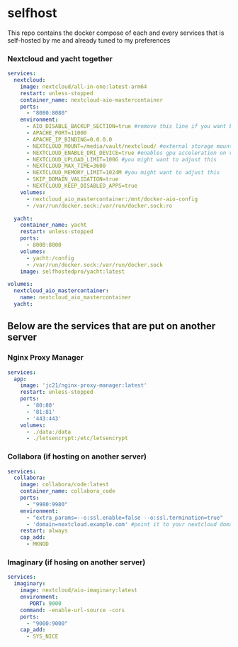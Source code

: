# selfhost

This repo contains the docker compose of each and every services that is self-hosted by me and already tuned to my preferences

### Nextcloud and yacht together

```yaml
services:
  nextcloud:
    image: nextcloud/all-in-one:latest-arm64
    restart: unless-stopped
    container_name: nextcloud-aio-mastercontainer
    ports:
      - "8080:8080"
    environment:
      - AIO_DISABLE_BACKUP_SECTION=true #remove this line if you want backup
      - APACHE_PORT=11000
      - APACHE_IP_BINDING=0.0.0.0
      - NEXTCLOUD_MOUNT=/media/vault/nextcloud/ #external storage mounted location
      - NEXTCLOUD_ENABLE_DRI_DEVICE=true #enables gpu acceleration on videos stored in nextcloud
      - NEXTCLOUD_UPLOAD_LIMIT=100G #you might want to adjust this
      - NEXTCLOUD_MAX_TIME=3600
      - NEXTCLOUD_MEMORY_LIMIT=1024M #you might want to adjust this
      - SKIP_DOMAIN_VALIDATION=true
      - NEXTCLOUD_KEEP_DISABLED_APPS=true
    volumes:
      - nextcloud_aio_mastercontainer:/mnt/docker-aio-config
      - /var/run/docker.sock:/var/run/docker.sock:ro

  yacht:
    container_name: yacht
    restart: unless-stopped
    ports:
      - 8000:8000
    volumes:
      - yacht:/config
      - /var/run/docker.sock:/var/run/docker.sock
    image: selfhostedpro/yacht:latest

volumes:
  nextcloud_aio_mastercontainer:
    name: nextcloud_aio_mastercontainer
  yacht:
```

## Below are the services that are put on another server

### Nginx Proxy Manager

```yaml
services:
  app:
    image: 'jc21/nginx-proxy-manager:latest'
    restart: unless-stopped
    ports:
      - '80:80'
      - '81:81'
      - '443:443'
    volumes:
      - ./data:/data
      - ./letsencrypt:/etc/letsencrypt
```

### Collabora (if hosting on another server)

```yaml
services:
  collabora:
    image: collabora/code:latest
    container_name: collabora_code
    ports:
      - "9980:9980"
    environment:
      - "extra_params=--o:ssl.enable=false --o:ssl.termination=true"
      - 'domain=nextcloud.example.com' #point it to your nextcloud domain
    restart: always
    cap_add:
      - MKNOD
```

### Imaginary (if hosing on another server)

```yaml
services:
  imaginary:
    image: nextcloud/aio-imaginary:latest
    environment:
       PORT: 9000
    command: -enable-url-source -cors
    ports:
      - "9000:9000"
    cap_add:
      - SYS_NICE
```
